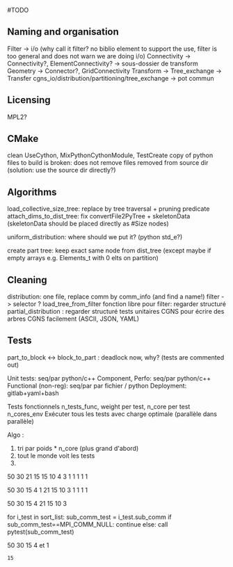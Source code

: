 #TODO

## Naming and organisation
Filter -> i/o (why call it filter? no biblio element to support the use, filter is too general and does not warn we are doing i/o)
Connectivity -> Connectivity?, ElementConnectivity? -> sous-dossier de transform
Geometry -> Connector?, GridConnectivity
Transform -> 
Tree_exchange -> Transfer
cgns_io/distribution/partitioning/tree_exchange -> pot commun

## Licensing
MPL2?

## CMake
clean UseCython, MixPythonCythonModule, TestCreate
copy of python files to build is broken: does not remove files removed from source dir (solution: use the source dir directly?)

## Algorithms
load_collective_size_tree: replace by tree traversal + pruning predicate
attach_dims_to_dist_tree: fix convertFile2PyTree + skeletonData (skeletonData should be placed directly as #Size nodes)

uniform_distribution: where should we put it? (python std_e?)

create part tree: keep exact same node from dist_tree (except maybe if empty arrays e.g. Elements_t with 0 elts on partition)

## Cleaning
distribution: one file, replace comm by comm_info (and find a name!)
filter -> selector ?
load_tree_from_filter
fonction libre pour filter: regarder structuré
partial_distribution : regarder structuré
tests unitaires CGNS pour écrire des arbres CGNS facilement (ASCII, JSON, YAML)

## Tests
part_to_block <-> block_to_part : deadlock now, why? (tests are commented out)

Unit tests: seq/par python/c++
Component, Perfo: seq/par python/c++
Functional (non-reg): seq/par par fichier / python
Deployment: gitlab+yaml+bash

Tests fonctionnels
n_tests_func, weight per test, n_core per test
n_cores_env
Exécuter tous les tests avec charge optimale (parallèle dans parallèle)

Algo :
1) tri par poids * n_core (plus grand d'abord)
2) tout le monde voit les tests
3) 

50 30 21 15 15 10 4 3 1 1 1 1 1

50 30 15 4 1
21 15 10 3 1 1 1 1

50 30 15 4
21 15 10 3

for i_test in sort_list:
  sub_comm_test = i_test.sub_comm
  if sub_comm_test==MPI_COMM_NULL:
    continue
  else:
    call pytest(sub_comm_test)

50
30
15
4 et 1
~~~~~~
15

